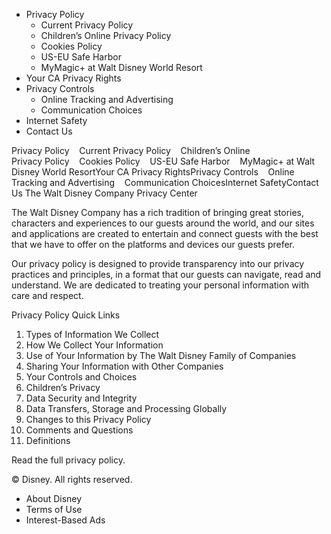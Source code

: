 *   Privacy Policy
    *   Current Privacy Policy
    *   Children’s Online Privacy Policy
    *   Cookies Policy
    *   US-EU Safe Harbor
    *   MyMagic+ at Walt Disney World Resort
*   Your CA Privacy Rights
*   Privacy Controls
    *   Online Tracking and Advertising
    *   Communication Choices
*   Internet Safety
*   Contact Us

Privacy Policy    Current Privacy Policy    Children’s Online Privacy Policy    Cookies Policy    US-EU Safe Harbor    MyMagic+ at Walt Disney World ResortYour CA Privacy RightsPrivacy Controls    Online Tracking and Advertising    Communication ChoicesInternet SafetyContact Us The Walt Disney Company Privacy Center

The Walt Disney Company has a rich tradition of bringing great stories, characters and experiences to our guests around the world, and our sites and applications are created to entertain and connect guests with the best that we have to offer on the platforms and devices our guests prefer.

Our privacy policy is designed to provide transparency into our privacy practices and principles, in a format that our guests can navigate, read and understand. We are dedicated to treating your personal information with care and respect.

Privacy Policy Quick Links

1.  Types of Information We Collect
2.  How We Collect Your Information
3.  Use of Your Information by The Walt Disney Family of Companies
4.  Sharing Your Information with Other Companies
5.  Your Controls and Choices
6.  Children’s Privacy
7.  Data Security and Integrity
8.  Data Transfers, Storage and Processing Globally
9.  Changes to this Privacy Policy
10.  Comments and Questions
11.  Definitions

Read the full privacy policy.

© Disney. All rights reserved.

*   About Disney
*   Terms of Use
*   Interest-Based Ads